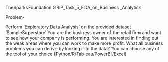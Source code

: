 TheSparksFoundation
GRIP_Task_5_EDA_on_Business _Analytics

Problem-

Perform ‘Exploratory Data Analysis’ on the provided dataset ‘SampleSuperstore’ You are the business owner
of the retail firm and want to see how your company is performing. You are interested in finding out the 
weak areas where you can work to make more profit. What all business problems you can derive by looking 
into the data? You can choose any of the tool of your choice (Python/R/Tableau/PowerBI/Excel)
